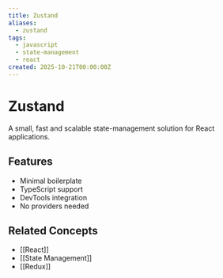 ```yaml
---
title: Zustand
aliases:
  - zustand
tags:
  - javascript
  - state-management
  - react
created: 2025-10-21T00:00:00Z
---
```


# Zustand

A small, fast and scalable state-management solution for React applications.

## Features

- Minimal boilerplate
- TypeScript support
- DevTools integration
- No providers needed

## Related Concepts

- [[React]]
- [[State Management]]
- [[Redux]]
